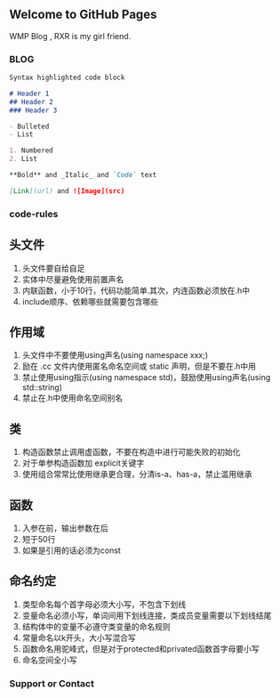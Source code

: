 ## Welcome to GitHub Pages
WMP Blog , RXR is my girl friend.
### BLOG

```markdown
Syntax highlighted code block

# Header 1
## Header 2
### Header 3

- Bulleted
- List

1. Numbered
2. List

**Bold** and _Italic_ and `Code` text

[Link](url) and ![Image](src)
```

### code-rules
## 头文件
1. 头文件要自给自足
2. 实体中尽量避免使用前置声名
3. 内联函数，小于10行，代码功能简单.其次，内连函数必须放在.h中
4. include顺序、依赖哪些就需要包含哪些
## 作用域
1. 头文件中不要使用using声名(using namespace xxx;)
2. 励在 .cc 文件内使用匿名命名空间或 static 声明，但是不要在.h中用
3. 禁止使用using指示(using namespace std)，鼓励使用using声名(using std::string)
4. 禁止在.h中使用命名空间别名
## 类
1. 构造函数禁止调用虚函数，不要在构造中进行可能失败的初始化
2. 对于单参构造函数加 explicit关键字
3. 使用组合常常比使用继承更合理，分清is-a、has-a，禁止滥用继承
## 函数
1. 入参在前，输出参数在后
2. 短于50行
3. 如果是引用的话必须为const
## 命名约定
1. 类型命名每个首字母必须大小写，不包含下划线
2. 变量命名必须小写，单词间用下划线连接，类成员变量需要以下划线结尾
3. 结构体中的变量不必遵守类变量的命名规则
4. 常量命名以k开头，大小写混合写
5. 函数命名用驼峰式，但是对于protected和privated函数首字母要小写
6. 命名空间全小写


### Support or Contact


